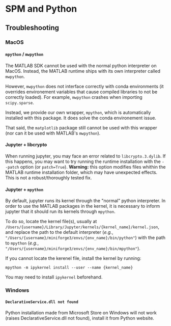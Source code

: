 # SPM and Python

## Troubleshooting

### MacOS

#### `mpython` / `mwpython`

The MATLAB SDK cannot be used with the normal python interpreter on MacOS.
Instead, the MATLAB runtime ships with its own interpreter called `mwpython`.

However, `mwpython` does not interface correctly with conda environments
(it overrides environement variables that cause compiled libraries
to not be correctly loaded). For example, `mwpython` crashes when
importing `scipy.sparse`.

Instead, we provide our own wrapper, `mpython`, which is automatically
installed with this package. It does solve the conda environement issue.

That said, the `matplotlib` package still cannot be used with this wrapper
(nor can it be used with MATLAB's `mwpython`).

#### Jupyter + libcrypto

When running jupyter, you may face an error related to `libcrypto.3.dylib`.
If this happens, you may want to try running the runtime installation
with the `--patch` option (or `patch=True`). **Warning:** this option
modifies files whithin the MATLAB runtime installation folder, which
may have unexpected effects. This is not a robust/thoroughly tested fix.

#### Jupyter + `mpython`

By default, jupyter runs its kernel through the "normal" python interpreter.
In order to use the MATLAB packages in the kernel, it is necessary to
inform jupyter that it should run its kernels through `mpython`.

To do so, locate the kernel file(s), usually at
`/Users/{username}/Library/Jupyter/kernels/{kernel_name}/kernel.json`, and
replace the path to the default interpreter (_e.g._,
`"/Users/{username}/miniforge3/envs/{env_name}/bin/python"`) with the path
to `mpython` (_e.g._,
`"/Users/{username}/miniforge3/envs/{env_name}/bin/mpython"`).

If you cannot locate the kerenel file, install the kernel
by running:

```shell
mpython -m ipykernel install --user --name {kernel_name}
```

You may need to install `ipykernel` beforehand.

### Windows

#### `DeclarativeService.dll not found`

Python installation made from Microsoft Store on Windows will not work
(raises DeclarativeService.dll not found), install it from Python website.
